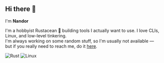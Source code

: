 ## Hi there 👋  
I'm **Nandor**

I'm a hobbyist Rustacean 🦀 building tools I actually want to use. I love CLIs, Linux, and low-level tinkering.  
I'm always working on some random stuff, so I'm usually not available — but if you really need to reach me, do it [here](https://discordapp.com/users/414730368193921036).

![Rust](https://img.shields.io/badge/-Rust-000?style=flat-square&logo=rust)
![Linux](https://img.shields.io/badge/-Linux-000?style=flat-square&logo=linux)
